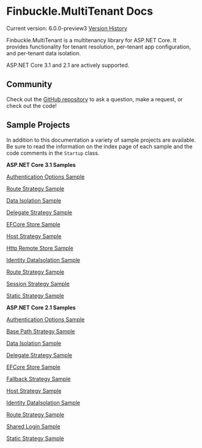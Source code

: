 # Finbuckle.MultiTenant Docs
Current version: 6.0.0-preview3
[Version History](https://github.com/Finbuckle/Finbuckle.MultiTenant/blob/master/CHANGELOG.md)

Finbuckle.MultiTenant is a multitenancy library for ASP.NET Core. It provides functionality for tenant resolution, per-tenant app configuration, and per-tenant data isolation.

ASP.NET Core 3.1 and 2.1 are actively supported.

## Community
Check out the [GitHub repository](https://github.com/Finbuckle/Finbuckle.MultiTenant) to ask a question, make a request, or check out the code!

## Sample Projects
In addition to this documentation a variety of sample projects are available. Be sure to read the information on the index page of each sample and the code comments in the `Startup` class.

**ASP.NET Core 3.1 Samples**

[Authentication Options Sample](https://github.com/Finbuckle/Finbuckle.MultiTenant/tree/master/samples/ASP.NET%20Core%203/AuthenticationOptionsSample)

[Route Strategy Sample](https://github.com/Finbuckle/Finbuckle.MultiTenant/tree/master/samples/ASP.NET%20Core%203/RouteStrategySample)

[Data Isolation Sample](https://github.com/Finbuckle/Finbuckle.MultiTenant/tree/master/samples/ASP.NET%20Core%203/DataIsolationSample) 

[Delegate Strategy Sample](https://github.com/Finbuckle/Finbuckle.MultiTenant/tree/master/samples/ASP.NET%20Core%203/DelegateStrategySample)

[EFCore Store Sample](https://github.com/Finbuckle/Finbuckle.MultiTenant/tree/master/samples/ASP.NET%20Core%203/EFCoreStoreSample)

[Host Strategy Sample](https://github.com/Finbuckle/Finbuckle.MultiTenant/tree/master/samples/ASP.NET%20Core%203/HostStrategySample)

[Http Remote Store Sample](https://github.com/Finbuckle/Finbuckle.MultiTenant/tree/master/samples/ASP.NET%20Core%203/HttpRemoteStoreSample)

[Identity DataIsolation Sample](https://github.com/Finbuckle/Finbuckle.MultiTenant/tree/master/samples/ASP.NET%20Core%203/IdentityDataIsolationSample)

[Route Strategy Sample](https://github.com/Finbuckle/Finbuckle.MultiTenant/tree/master/samples/ASP.NET%20Core%203/RouteStrategySample)

[Session Strategy Sample](https://github.com/Finbuckle/Finbuckle.MultiTenant/tree/master/samples/ASP.NET%20Core%203/SessionStrategySample)

[Static Strategy Sample](https://github.com/Finbuckle/Finbuckle.MultiTenant/tree/master/samples/ASP.NET%20Core%203/StaticStrategySample)

**ASP.NET Core 2.1 Samples**

[Authentication Options Sample](https://github.com/Finbuckle/Finbuckle.MultiTenant/tree/master/samples/ASP.NET%20Core%202/AuthenticationOptionsSample)

[Base Path Strategy Sample](https://github.com/Finbuckle/Finbuckle.MultiTenant/tree/master/samples/ASP.NET%20Core%202/BasePathStrategySample)

[Data Isolation Sample](https://github.com/Finbuckle/Finbuckle.MultiTenant/tree/master/samples/ASP.NET%20Core%202/DataIsolationSample) 

[Delegate Strategy Sample](https://github.com/Finbuckle/Finbuckle.MultiTenant/tree/master/samples/ASP.NET%20Core%202/DelegateStrategySample)

[EFCore Store Sample](https://github.com/Finbuckle/Finbuckle.MultiTenant/tree/master/samples/ASP.NET%20Core%202/EFCoreStoreSample)

[Fallback Strategy Sample](https://github.com/Finbuckle/Finbuckle.MultiTenant/tree/master/samples/ASP.NET%20Core%202/FallbackStrategySample)

[Host Strategy Sample](https://github.com/Finbuckle/Finbuckle.MultiTenant/tree/master/samples/ASP.NET%20Core%202/HostStrategySample)

[Identity DataIsolation Sample](https://github.com/Finbuckle/Finbuckle.MultiTenant/tree/master/samples/ASP.NET%20Core%202/IdentityDataIsolationSample)

[Route Strategy Sample](https://github.com/Finbuckle/Finbuckle.MultiTenant/tree/master/samples/ASP.NET%20Core%202/RouteStrategySample)  

[Shared Login Sample](https://github.com/Finbuckle/Finbuckle.MultiTenant/tree/master/samples/ASP.NET%20Core%202/SharedLoginSample)  

[Static Strategy Sample](https://github.com/Finbuckle/Finbuckle.MultiTenant/tree/master/samples/ASP.NET%20Core%202/StaticStrategySample)